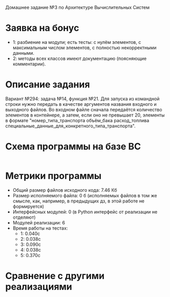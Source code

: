 Домашнее задание №3 по Архитектуре Вычислительных Систем

# Заявка на бонус
- 1: разбиение на модули; есть тесты: с нулём элементов, с максимальным числом элементов, с полностью некорректными данными.
- 2: методы всех классов имеют документацию (поясняющие комментарии).

# Описание задания
Вариант №294: задача №14, функция №21. Для запуска из командной строки нужно передать в качестве аргументов названия входного и выходного файлов. Во входном файле сначала передаётся количество элементов в контейнере, а затем, если оно не превышает 20, элементы в формате "номер_типа_транспорта объём_бака расход_топлива специальные_данные_для_конкретного_типа_транспорта".

# Схема программы на базе ВС
![]()

# Метрики программы
- Общий размер файлов исходного кода: 7.46 Кб
- Размер исполняемого файла: 0 б (исполняемых файлов в том же смысле, как, например, в предыдущих дз, в этой работе не формируется)
- Интерфейсных модулей: 0 (в Python интерфейс от реализации не отделяют)
- Модулей реализации: 6
- Время работы на тестах:
  - 1: 0.040с
  - 2: 0.038с
  - 3: 0.090с
  - 4: 0.038с
  - 5: 0.370с

# Сравнение с другими реализациями

